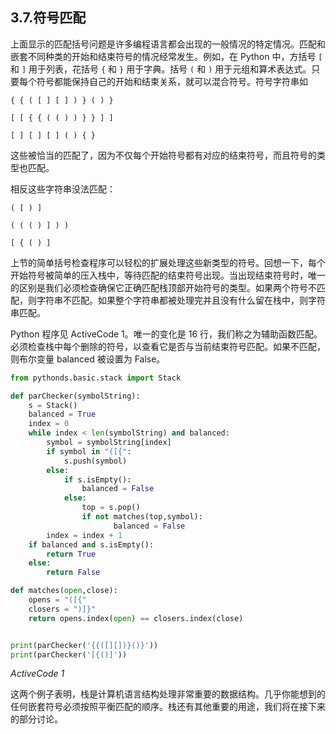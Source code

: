 ## 3.7.符号匹配

上面显示的匹配括号问题是许多编程语言都会出现的一般情况的特定情况。匹配和嵌套不同种类的开始和结束符号的情况经常发生。例如，在 Python 中，方括号 `[` 和 `]` 用于列表，花括号 `{` 和 `}` 用于字典。括号 `(` 和 `)` 用于元组和算术表达式。只要每个符号都能保持自己的开始和结束关系，就可以混合符号。符号字符串如

```
{ { ( [ ] [ ] ) } ( ) }

[ [ { { ( ( ) ) } } ] ]

[ ] [ ] [ ] ( ) { }
```

这些被恰当的匹配了，因为不仅每个开始符号都有对应的结束符号，而且符号的类型也匹配。

相反这些字符串没法匹配：

````
( [ ) ]

( ( ( ) ] ) )

[ { ( ) ]
````

上节的简单括号检查程序可以轻松的扩展处理这些新类型的符号。回想一下，每个开始符号被简单的压入栈中，等待匹配的结束符号出现。当出现结束符号时，唯一的区别是我们必须检查确保它正确匹配栈顶部开始符号的类型。如果两个符号不匹配，则字符串不匹配。如果整个字符串都被处理完并且没有什么留在栈中，则字符串匹配。

Python 程序见 ActiveCode 1。唯一的变化是 16 行，我们称之为辅助函数匹配。必须检查栈中每个删除的符号，以查看它是否与当前结束符号匹配。如果不匹配，则布尔变量 balanced 被设置为 False。

```python
from pythonds.basic.stack import Stack

def parChecker(symbolString):
    s = Stack()
    balanced = True
    index = 0
    while index < len(symbolString) and balanced:
        symbol = symbolString[index]
        if symbol in "([{":
            s.push(symbol)
        else:
            if s.isEmpty():
                balanced = False
            else:
                top = s.pop()
                if not matches(top,symbol):
                       balanced = False
        index = index + 1
    if balanced and s.isEmpty():
        return True
    else:
        return False

def matches(open,close):
    opens = "([{"
    closers = ")]}"
    return opens.index(open) == closers.index(close)


print(parChecker('{{([][])}()}'))
print(parChecker('[{()]'))

```

*ActiveCode 1*

这两个例子表明，栈是计算机语言结构处理非常重要的数据结构。几乎你能想到的任何嵌套符号必须按照平衡匹配的顺序。栈还有其他重要的用途，我们将在接下来的部分讨论。
